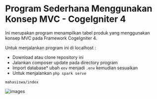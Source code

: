 # Program Sederhana Menggunakan Konsep MVC - CogeIgniter 4

Ini merupakan program menampilkan tabel produk yang menggunakan konsep MVC pada Framework CogeIgniter 4.

Untuk menjalankan program ini di localhost :

* Download atau clone repository ini
* Jalankan composer update pada directory program
* Import database* ubah `env` menjadi `.env` kemudian sesuaikan
* Untuk menjalankan `php spark serve`


```
mahasiswa/index
```
![images](https://user-images.githubusercontent.com/93045470/158197955-ccec2f08-ecef-45b0-9086-ccc7d7465d4d.png)
